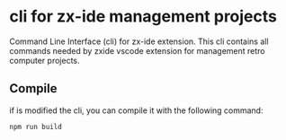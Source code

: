 # cli for zx-ide management projects

Command Line Interface (cli) for zx-ide extension.
This cli contains all commands needed by zxide vscode extension for management retro computer projects.

## Compile

if is modified the cli, you can compile it with the following command:

```bash
npm run build
```
